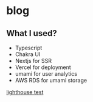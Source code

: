 # blog

## What I used?

- Typescript
- Chakra UI
- Nextjs for SSR
- Vercel for deployment
- umami for user analytics
- AWS RDS for umami storage

[lighthouse test](./lighthouse.png)
